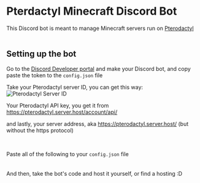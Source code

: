 # Pterdactyl Minecraft Discord Bot

This Discord bot is meant to manage Minecraft servers run on <a href="https://pterodactyl.io">Pterodactyl</a>
<br><br>
## Setting up the bot

   Go to the <a href="https://discord.com/developers/applications">Discord Developer portal</a> and make your Discord bot, and copy paste the token to the `config.json` file 
   
   Take your Pterodactyl server ID, you can get this way:
   ![Pterodactyl Server ID](https://i.imgur.com/27pwSmz.jpg)
   
   Your Pterodactyl API key, you get it from https://pterodactyl.server.host/account/api/
   
   and lastly, your server address, aka https://pterodactyl.server.host/ (but without the https protocol)
   
<br   />

Paste all of the following to your `config.json` file
<br  />
<br  />
<br  />
And then, take the bot's code and host it yourself, or find a hosting :D
